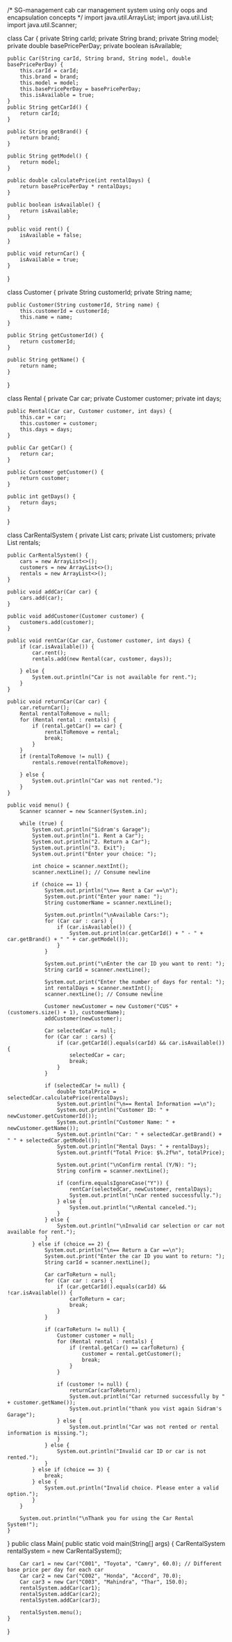 /* SG-management
cab car management system using only oops and encapsulation concepts */
import java.util.ArrayList;
import java.util.List;
import java.util.Scanner;

class Car {
    private String carId;
    private String brand;
    private String model;
    private double basePricePerDay;
    private boolean isAvailable;

    public Car(String carId, String brand, String model, double basePricePerDay) {
        this.carId = carId;
        this.brand = brand;
        this.model = model;
        this.basePricePerDay = basePricePerDay;
        this.isAvailable = true;
    }
    public String getCarId() {
        return carId;
    }

    public String getBrand() {
        return brand;
    }

    public String getModel() {
        return model;
    }

    public double calculatePrice(int rentalDays) {
        return basePricePerDay * rentalDays;
    }

    public boolean isAvailable() {
        return isAvailable;
    }

    public void rent() {
        isAvailable = false;
    }

    public void returnCar() {
        isAvailable = true;
    }
}

class Customer {
    private String customerId;
    private String name;

    public Customer(String customerId, String name) {
        this.customerId = customerId;
        this.name = name;
    }

    public String getCustomerId() {
        return customerId;
    }

    public String getName() {
        return name;
    }
}

class Rental {
    private Car car;
    private Customer customer;
    private int days;

    public Rental(Car car, Customer customer, int days) {
        this.car = car;
        this.customer = customer;
        this.days = days;
    }

    public Car getCar() {
        return car;
    }

    public Customer getCustomer() {
        return customer;
    }

    public int getDays() {
        return days;
    }
}

class CarRentalSystem {
    private List<Car> cars;
    private List<Customer> customers;
    private List<Rental> rentals;

    public CarRentalSystem() {
        cars = new ArrayList<>();
        customers = new ArrayList<>();
        rentals = new ArrayList<>();
    }

    public void addCar(Car car) {
        cars.add(car);
    }

    public void addCustomer(Customer customer) {
        customers.add(customer);
    }

    public void rentCar(Car car, Customer customer, int days) {
        if (car.isAvailable()) {
            car.rent();
            rentals.add(new Rental(car, customer, days));

        } else {
            System.out.println("Car is not available for rent.");
        }
    }

    public void returnCar(Car car) {
        car.returnCar();
        Rental rentalToRemove = null;
        for (Rental rental : rentals) {
            if (rental.getCar() == car) {
                rentalToRemove = rental;
                break;
            }
        }
        if (rentalToRemove != null) {
            rentals.remove(rentalToRemove);

        } else {
            System.out.println("Car was not rented.");
        }
    }

    public void menu() {
        Scanner scanner = new Scanner(System.in);

        while (true) {
            System.out.println("Sidram's Garage");
            System.out.println("1. Rent a Car");
            System.out.println("2. Return a Car");
            System.out.println("3. Exit");
            System.out.print("Enter your choice: ");

            int choice = scanner.nextInt();
            scanner.nextLine(); // Consume newline

            if (choice == 1) {
                System.out.println("\n== Rent a Car ==\n");
                System.out.print("Enter your name: ");
                String customerName = scanner.nextLine();

                System.out.println("\nAvailable Cars:");
                for (Car car : cars) {
                    if (car.isAvailable()) {
                        System.out.println(car.getCarId() + " - " + car.getBrand() + " " + car.getModel());
                    }
                }

                System.out.print("\nEnter the car ID you want to rent: ");
                String carId = scanner.nextLine();

                System.out.print("Enter the number of days for rental: ");
                int rentalDays = scanner.nextInt();
                scanner.nextLine(); // Consume newline

                Customer newCustomer = new Customer("CUS" + (customers.size() + 1), customerName);
                addCustomer(newCustomer);

                Car selectedCar = null;
                for (Car car : cars) {
                    if (car.getCarId().equals(carId) && car.isAvailable()) {
                        selectedCar = car;
                        break;
                    }
                }

                if (selectedCar != null) {
                    double totalPrice = selectedCar.calculatePrice(rentalDays);
                    System.out.println("\n== Rental Information ==\n");
                    System.out.println("Customer ID: " + newCustomer.getCustomerId());
                    System.out.println("Customer Name: " + newCustomer.getName());
                    System.out.println("Car: " + selectedCar.getBrand() + " " + selectedCar.getModel());
                    System.out.println("Rental Days: " + rentalDays);
                    System.out.printf("Total Price: $%.2f%n", totalPrice);

                    System.out.print("\nConfirm rental (Y/N): ");
                    String confirm = scanner.nextLine();

                    if (confirm.equalsIgnoreCase("Y")) {
                        rentCar(selectedCar, newCustomer, rentalDays);
                        System.out.println("\nCar rented successfully.");
                    } else {
                        System.out.println("\nRental canceled.");
                    }
                } else {
                    System.out.println("\nInvalid car selection or car not available for rent.");
                }
            } else if (choice == 2) {
                System.out.println("\n== Return a Car ==\n");
                System.out.print("Enter the car ID you want to return: ");
                String carId = scanner.nextLine();

                Car carToReturn = null;
                for (Car car : cars) {
                    if (car.getCarId().equals(carId) && !car.isAvailable()) {
                        carToReturn = car;
                        break;
                    }
                }

                if (carToReturn != null) {
                    Customer customer = null;
                    for (Rental rental : rentals) {
                        if (rental.getCar() == carToReturn) {
                            customer = rental.getCustomer();
                            break;
                        }
                    }

                    if (customer != null) {
                        returnCar(carToReturn);
                        System.out.println("Car returned successfully by " + customer.getName());
                        System.out.println("thank you vist again Sidram's Garage");
                    } else {
                        System.out.println("Car was not rented or rental information is missing.");
                    }
                } else {
                    System.out.println("Invalid car ID or car is not rented.");
                }
            } else if (choice == 3) {
                break;
            } else {
                System.out.println("Invalid choice. Please enter a valid option.");
            }
        }

        System.out.println("\nThank you for using the Car Rental System!");
    }

}
public class Main{
    public static void main(String[] args) {
        CarRentalSystem rentalSystem = new CarRentalSystem();

        Car car1 = new Car("C001", "Toyota", "Camry", 60.0); // Different base price per day for each car
        Car car2 = new Car("C002", "Honda", "Accord", 70.0);
        Car car3 = new Car("C003", "Mahindra", "Thar", 150.0);
        rentalSystem.addCar(car1);
        rentalSystem.addCar(car2);
        rentalSystem.addCar(car3);

        rentalSystem.menu();
    }
}
